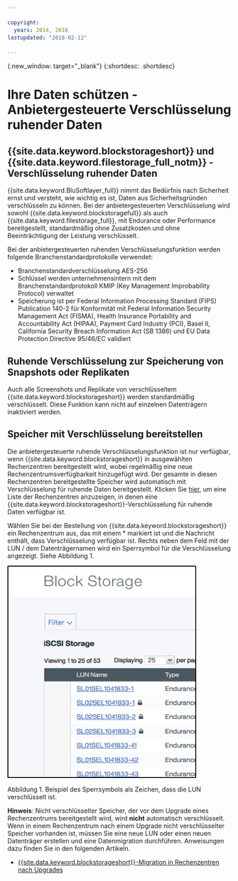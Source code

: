 ```yaml
---

copyright:
  years: 2014, 2018
lastupdated: "2018-02-12"

---
```

{:new_window: target="_blank"}
{:shortdesc: .shortdesc}

# Ihre Daten schützen - Anbietergesteuerte Verschlüsselung ruhender Daten

## {{site.data.keyword.blockstorageshort}} und {{site.data.keyword.filestorage_full_notm}} - Verschlüsselung ruhender Daten 

{{site.data.keyword.BluSoftlayer_full}} nimmt das Bedürfnis nach Sicherheit ernst und versteht, wie wichtig es ist, Daten aus Sicherheitsgründen verschlüsseln zu können. Bei der anbietergesteuerten Verschlüsselung wird sowohl {{site.data.keyword.blockstoragefull}} als auch {{site.data.keyword.filestorage_full}}, mit Endurance oder Performance bereitgestellt, standardmäßig ohne Zusatzkosten und ohne Beeinträchtigung der Leistung verschlüsselt.

Bei der anbietergesteuerten ruhenden Verschlüsselungsfunktion werden folgende Branchenstandardprotokolle verwendet:

* Branchenstandardverschlüsselung AES-256
* Schlüssel werden unternehmensintern mit dem Branchenstandardprotokoll KMIP (Key Management Improbability Protocol) verwaltet
* Speicherung ist per Federal Information Processing Standard (FIPS) Publication 140-2 für Konformität mit Federal Information Security Management Act (FISMA), Health Insurance Portability and Accountability Act (HIPAA), Payment Card Industry (PCI), Basel II, California Security Breach Information Act (SB 1386) und EU Data Protection Directive 95/46/EC validiert

## Ruhende Verschlüsselung zur Speicherung von Snapshots oder Replikaten  

Auch alle Screenshots und Replikate von verschlüsseltem {{site.data.keyword.blockstorageshort}} werden standardmäßig verschlüsselt. Diese Funktion kann nicht auf einzelnen Datenträgern inaktiviert werden.

## Speicher mit Verschlüsselung bereitstellen

Die anbietergesteuerte ruhende Verschlüsselungsfunktion ist nur verfügbar, wenn {{site.data.keyword.blockstorageshort}} in ausgewählten Rechenzentren bereitgestellt wird, wobei regelmäßig eine neue Rechenzentrumsverfügbarkeit hinzugefügt wird. Der gesamte in diesen Rechenzentren bereitgestellte Speicher wird automatisch mit Verschlüsselung für ruhende Daten bereitgestellt. Klicken Sie [hier](new-ibm-block-and-file-storage-location-and-features.html), um eine Liste der Rechenzentren anzuzeigen, in denen eine {{site.data.keyword.blockstorageshort}}-Verschlüsselung für ruhende Daten verfügbar ist.

Wählen Sie bei der Bestellung von {{site.data.keyword.blockstorageshort}} ein Rechenzentrum aus, das mit einem * markiert ist und die Nachricht enthält, dass Verschlüsselung verfügbar ist. Rechts neben dem Feld mit der LUN / dem Datenträgernamen wird ein Sperrsymbol für die Verschlüsselung angezeigt. Siehe Abbildung 1.

![Das Sperrsymbol gibt an, dass die LUN verschlüsselt ist.](/images/encryptedstorage.png)
<caption>Abbildung 1. Beispiel des Sperrsymbols als Zeichen, dass die LUN verschlüsselt ist.</caption>



**Hinweis**: Nicht verschlüsselter Speicher, der vor dem Upgrade eines Rechenzentrums bereitgestellt wird, wird **nicht** automatisch verschlüsselt. Wenn in einem Rechenzentrum nach einem Upgrade nicht verschlüsselter Speicher vorhanden ist, müssen Sie eine neue LUN oder einen neuen Datenträger erstellen und eine Datenmigration durchführen. Anweisungen dazu finden Sie in den folgenden Artikeln.

* [{{site.data.keyword.blockstorageshort}}-Migration in Rechenzentren nach Upgrades](migrate-block-storage-encrypted-block-storage.html)
